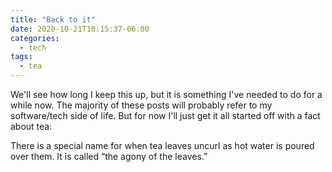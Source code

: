 ```yaml
---
title: "Back to it"
date: 2020-10-21T10:15:37-06:00
categories:
  - tech
tags:
  - tea
---
```


We'll see how long I keep this up, but it is something I've needed to do for
a while now. The majority of these posts will probably refer to my
software/tech side of life. But for now I'll just get it all started off with a
fact about tea:

  There is a special name for when tea leaves uncurl as hot water is poured
  over them. It is called “the agony of the leaves.”
